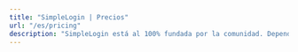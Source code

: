 ```yaml
---
title: "SimpleLogin | Precios"
url: "/es/pricing"
description: "SimpleLogin está al 100% fundada por la comunidad. Depende de tu ayuda para mantener el servicio y desarrollar funciones nuevas."
---
```


